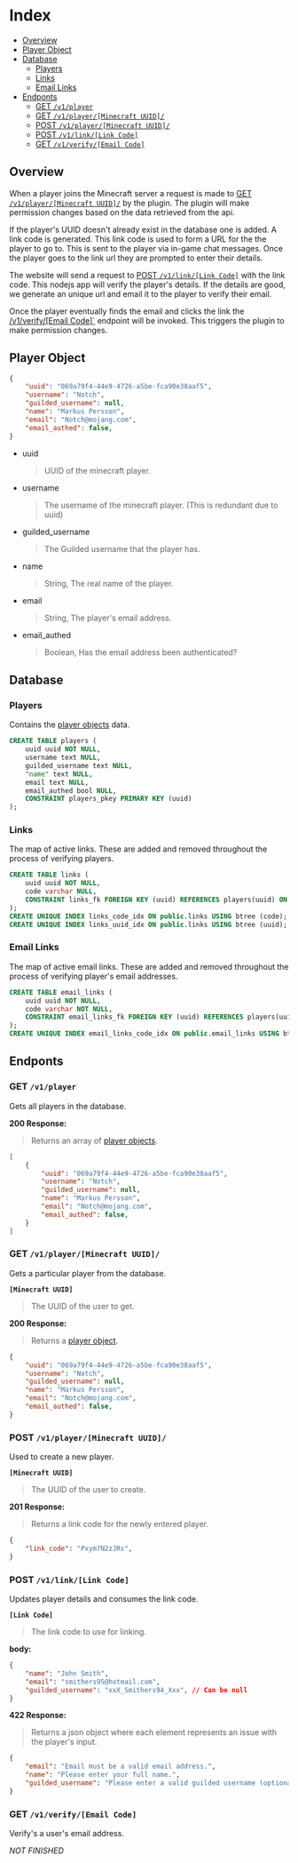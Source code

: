 # Index

<!-- TOC -->
- [Overview](#overview)
- [Player Object](#player-object)
- [Database](#database)
    - [Players](#players)
    - [Links](#links)
    - [Email Links](#email-links)
- [Endponts](#endponts)
    - [GET `/v1/player`](#get-v1player)
    - [GET `/v1/player/[Minecraft UUID]/`](#get-v1playerminecraft-uuid)
    - [POST `/v1/player/[Minecraft UUID]/`](#post-v1playerminecraft-uuid)
    - [POST `/v1/link/[Link Code]`](#post-v1linklink-code)
    - [GET `/v1/verify/[Email Code]`](#get-v1verifyemail-code)
<!-- /TOC -->

## Overview

When a player joins the Minecraft server a request is made to [GET `/v1/player/[Minecraft UUID]/`](#get-v1playerminecraft-uuid) by the plugin. The plugin will make permission changes based on the data retrieved from the api.

If the player's UUID doesn't already exist in the database one is added. A link code is generated. This link code is used to form a URL for the the player to go to. This is sent to the player via in-game chat messages. Once the player goes to the link url they are prompted to enter their details.

The website will send a request to [POST `/v1/link/[Link Code]`](#post-v1linklink-code) with the link code. This nodejs app will verify the player's details. If the details are good, we generate an unique url and email it to the player to verify their email.

Once the player eventually finds the email and clicks the link the [/v1/verify/[Email Code]`](#get-v1verifyemail-code) endpoint will be invoked. This triggers the plugin to make permission changes.

## Player Object
```json
{
    "uuid": "069a79f4-44e9-4726-a5be-fca90e38aaf5",
    "username": "Notch",
    "guilded_username": null,
    "name": "Markus Persson",
    "email": "Notch@mojang.com",
    "email_authed": false,
}
```
- uuid
    > UUID of the minecraft player.
- username
    > The username of the minecraft player. (This is redundant due to uuid)
- guilded_username
    > The Guilded username that the player has.
- name
    > String,
    > The real name of the player.
- email
    > String,
    > The player's email address.
- email_authed
    > Boolean,
    > Has the email address been authenticated?


## Database

### Players
Contains the [player objects](#player-object) data.
```sql
CREATE TABLE players (
	uuid uuid NOT NULL,
	username text NULL,
	guilded_username text NULL,
	"name" text NULL,
	email text NULL,
	email_authed bool NULL,
	CONSTRAINT players_pkey PRIMARY KEY (uuid)
);
```

### Links
The map of active links. These are added and removed throughout the process of verifying players.
```sql
CREATE TABLE links (
	uuid uuid NOT NULL,
	code varchar NULL,
	CONSTRAINT links_fk FOREIGN KEY (uuid) REFERENCES players(uuid) ON DELETE CASCADE
);
CREATE UNIQUE INDEX links_code_idx ON public.links USING btree (code);
CREATE UNIQUE INDEX links_uuid_idx ON public.links USING btree (uuid);
```

### Email Links
The map of active email links. These are added and removed throughout the process of verifying player's email addresses.
```sql
CREATE TABLE email_links (
	uuid uuid NOT NULL,
	code varchar NOT NULL,
	CONSTRAINT email_links_fk FOREIGN KEY (uuid) REFERENCES players(uuid) ON DELETE CASCADE
);
CREATE UNIQUE INDEX email_links_code_idx ON public.email_links USING btree (code);
```


## Endponts

### GET `/v1/player`
Gets all players in the database.

**200 Response:**
> Returns an array of [player objects](#player-object).
```json
[
    {
        "uuid": "069a79f4-44e9-4726-a5be-fca90e38aaf5",
        "username": "Notch",
        "guilded_username": null,
        "name": "Markus Persson",
        "email": "Notch@mojang.com",
        "email_authed": false,
    }
]
```


### GET `/v1/player/[Minecraft UUID]/`
Gets a particular player from the database.

**`[Minecraft UUID]`**
> The UUID of the user to get.

**200 Response:**
> Returns a [player object](#player-object).
```json
{
    "uuid": "069a79f4-44e9-4726-a5be-fca90e38aaf5",
    "username": "Notch",
    "guilded_username": null,
    "name": "Markus Persson",
    "email": "Notch@mojang.com",
    "email_authed": false,
}
```


### POST `/v1/player/[Minecraft UUID]/`
Used to create a new player.

**`[Minecraft UUID]`**
> The UUID of the user to create.

**201 Response:**
> Returns a link code for the newly entered player.
```json
{
    "link_code": "Pxym7N2zJRs",
}
```


### POST `/v1/link/[Link Code]`
Updates player details and consumes the link code.

**`[Link Code]`**
> The link code to use for linking.

**body:**
```json
{
    "name": "John Smith",
    "email": "smithers95@hotmail.com",
    "guilded_username": "xxX_Smithers94_Xxx", // Can be null
}
```

**422 Response:**
> Returns a json object where each element represents an issue with the player's input.
```json
{
    "email": "Email must be a valid email address.",
    "name": "Please enter your full name.",
    "guilded_username": "Please enter a valid guilded username (optional)."
}
```


### GET `/v1/verify/[Email Code]`
Verify's a user's email address.

*NOT FINISHED*